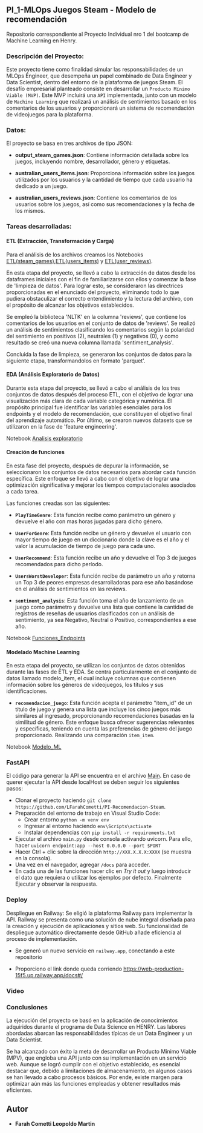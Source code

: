 ## PI_1-MLOps Juegos Steam - Modelo de recomendación

Repositorio correspondiente al Proyecto Individual nro 1 del bootcamp de Machine Learning en Henry.

### Descripción del Proyecto:

Este proyecto tiene como finalidad simular las responsabilidades de un MLOps Engineer, que desempeña un papel combinado de Data Engineer y Data Scientist, dentro del entorno de la plataforma de juegos Steam. El desafío empresarial planteado consiste en desarrollar un `Producto Mínimo Viable (MVP)`. Este MVP incluirá una `API` implementada, junto con un modelo de `Machine Learning` que realizará un análisis de sentimientos basado en los comentarios de los usuarios y proporcionará un sistema de recomendación de videojuegos para la plataforma.

### Datos:

El proyecto se basa en tres archivos de tipo JSON:

+ **output_steam_games.json**: Contiene información detallada sobre los juegos, incluyendo nombre, desarrollador, género y etiquetas.

+ **australian_users_items.json**: Proporciona información sobre los juegos utilizados por los usuarios y la cantidad de tiempo que cada usuario ha dedicado a un juego.

+ **australian_users_reviews.json**: Contiene los comentarios de los usuarios sobre los juegos, así como sus recomendaciones y la fecha de los mismos.


### Tareas desarrolladas:

#### ETL (Extracción, Transformación y Carga)

Para el análisis de los archivos creamos los Notebooks [ETL(steam_games)](/ETL(steam_games).ipynb),[ETL(users_items)](/ETL(users_items).ipynb) y [ETL(user_reviews)](/ETL(user_reviews).ipynb).

En esta etapa del proyecto, se llevó a cabo la extracción de datos desde los dataframes iniciales con el fin de familiarizarse con ellos y comenzar la fase de 'limpieza de datos'. Para lograr esto, se consideraron las directrices proporcionadas en el enunciado del proyecto, eliminando todo lo que pudiera obstaculizar el correcto entendimiento y la lectura del archivo, con el propósito de alcanzar los objetivos establecidos.

Se empleó la biblioteca 'NLTK' en la columna 'reviews', que contiene los comentarios de los usuarios en el conjunto de datos de 'reviews'. Se realizó un análisis de sentimientos clasificando los comentarios según la polaridad del sentimiento en positivos (2), neutrales (1) y negativos (0), y como resultado se creó una nueva columna llamada 'sentiment_analysis'.

Concluida la fase de limpieza, se generaron los conjuntos de datos para la siguiente etapa, transformandolos en formato 'parquet'.

#### EDA (Análisis Exploratorio de Datos)

Durante esta etapa del proyecto, se llevó a cabo el análisis de los tres conjuntos de datos después del proceso ETL, con el objetivo de lograr una visualización más clara de cada variable categórica y numérica. El propósito principal fue identificar las variables esenciales para los endpoints y el modelo de recomendación, que constituyen el objetivo final del aprendizaje automático. Por último, se crearon nuevos datasets que se utilizaron en la fase de 'feature engineering'.

Notebook [Analisis exploratorio](/EDA.ipynb)

#### Creación de funciones

En esta fase del proyecto, después de depurar la información, se seleccionaron los conjuntos de datos necesarios para abordar cada función específica. Este enfoque se llevó a cabo con el objetivo de lograr una optimización significativa y mejorar los tiempos computacionales asociados a cada tarea.

Las funciones creadas son las siguientes: 

* **`PlayTimeGenre`**: Esta función recibe como parámetro un género y devuelve el año con mas horas jugadas para dicho género.

* **`UserForGenre`**: Esta función recibe un género y devuelve el usuario con mayor tiempo de juego en un diccionario donde la clave es el año y el valor la acumulación de tiempo de juego para cada uno.

* **`UserRecommend`**: Esta función recibe un año y devuelve el Top 3 de juegos recomendados para dicho período.

* **`UsersWorstDeveloper`**: Esta función recibe de parámetro un año y retorna un Top 3 de peores empresas desarrolladoras para ese año basándose en el análisis de sentimientos en las reviews.

* **`sentiment_analysis`**: Esta función toma el año de lanzamiento de un juego como parámetro y devuelve una lista que contiene la cantidad de registros de reseñas de usuarios clasificados con un análisis de sentimiento, ya sea Negativo, Neutral o Positivo, correspondientes a ese año.

Notebook [Funciones_Endpoints](/funciones_endpoints.ipynb)

#### Modelado Machine Learning

En esta etapa del proyecto, se utilizan los conjuntos de datos obtenidos durante las fases de ETL y EDA. Se centra particularmente en el conjunto de datos llamado modelo_item, el cual incluye columnas que contienen información sobre los géneros de videojuegos, los títulos y sus identificaciones. 

* **`recomendacion_juego`**: Esta función acepta el parámetro "item_id" de un título de juego y genera una lista que incluye los cinco juegos más similares al ingresado, proporcionando recomendaciones basadas en la similitud de género. Este enfoque busca ofrecer sugerencias relevantes y específicas, teniendo en cuenta las preferencias de género del juego proporcionado. Realizando una comparación  `item_item`.

Notebook [Modelo_ML](/6-Modelo_ML.ipynb)

### FastAPI

El código para generar la API se encuentra en el archivo [Main](/main.py). En caso de querer ejecutar la API desde localHost se deben seguir los siguientes pasos:

- Clonar el proyecto haciendo `git clone https://github.com/LFarahCometti/PI-Recomendacion-Steam`.
- Preparación del entorno de trabajo en Visual Studio Code:
    * Crear entorno `python -m venv env`
    * Ingresar al entorno haciendo `env\Scripts\activate`
    * Instalar dependencias con `pip install -r requirements.txt`
- Ejecutar el archivo `main.py` desde consola activando uvicorn. Para ello, hacer `uvicorn endpoint:app --host 0.0.0.0 --port $PORT`
- Hacer Ctrl + clic sobre la dirección `http://XXX.X.X.X:XXXX` (se muestra en la consola).
- Una vez en el navegador, agregar `/docs` para acceder.
- En cada una de las funciones hacer clic en *Try it out* y luego introducir el dato que requiera o utilizar los ejemplos por defecto. Finalmente Ejecutar y observar la respuesta.


### Deploy 

Despliegue en Railway:
Se eligió la plataforma Railway para implementar la API. Railway se presenta como una solución de nube integral diseñada para la creación y ejecución de aplicaciones y sitios web. Su funcionalidad de despliegue automático directamente desde GitHub añade eficiencia al proceso de implementación.

* Se generó un nuevo servicio en `railway.app`, conectando a este repositorio

* Proporciono el link donde queda corriendo https://web-production-15f5.up.railway.app/docs#/


### Video


### Conclusiones 

La ejecución del proyecto se basó en la aplicación de conocimientos adquiridos durante el programa de Data Science en HENRY. Las labores abordadas abarcan las responsabilidades típicas de un Data Engineer y un Data Scientist.

Se ha alcanzado con éxito la meta de desarrollar un Producto Mínimo Viable (MPV), que engloba una API junto con su implementación en un servicio web. Aunque se logró cumplir con el objetivo establecido, es esencial destacar que, debido a limitaciones de almacenamiento, en algunos casos se han llevado a cabo procesos básicos. Por ende, existe margen para optimizar aún más las funciones empleadas y obtener resultados más eficientes.


## Autor
* **Farah Cometti Leopoldo Martin**  
